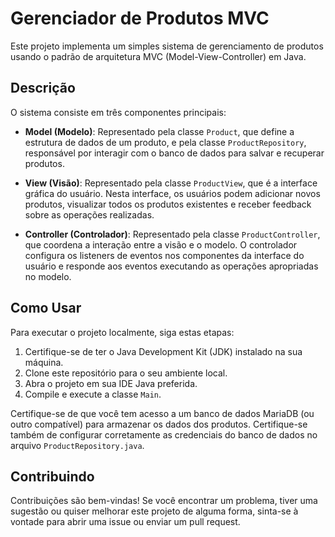 # Gerenciador de Produtos MVC

Este projeto implementa um simples sistema de gerenciamento de produtos usando o padrão de arquitetura MVC (Model-View-Controller) em Java.

## Descrição

O sistema consiste em três componentes principais:

- **Model (Modelo)**: Representado pela classe `Product`, que define a estrutura de dados de um produto, e pela classe `ProductRepository`, responsável por interagir com o banco de dados para salvar e recuperar produtos.

- **View (Visão)**: Representado pela classe `ProductView`, que é a interface gráfica do usuário. Nesta interface, os usuários podem adicionar novos produtos, visualizar todos os produtos existentes e receber feedback sobre as operações realizadas.

- **Controller (Controlador)**: Representado pela classe `ProductController`, que coordena a interação entre a visão e o modelo. O controlador configura os listeners de eventos nos componentes da interface do usuário e responde aos eventos executando as operações apropriadas no modelo.

## Como Usar

Para executar o projeto localmente, siga estas etapas:

1. Certifique-se de ter o Java Development Kit (JDK) instalado na sua máquina.
2. Clone este repositório para o seu ambiente local.
3. Abra o projeto em sua IDE Java preferida.
4. Compile e execute a classe `Main`.

Certifique-se de que você tem acesso a um banco de dados MariaDB (ou outro compatível) para armazenar os dados dos produtos. Certifique-se também de configurar corretamente as credenciais do banco de dados no arquivo `ProductRepository.java`.

## Contribuindo

Contribuições são bem-vindas! Se você encontrar um problema, tiver uma sugestão ou quiser melhorar este projeto de alguma forma, sinta-se à vontade para abrir uma issue ou enviar um pull request.

